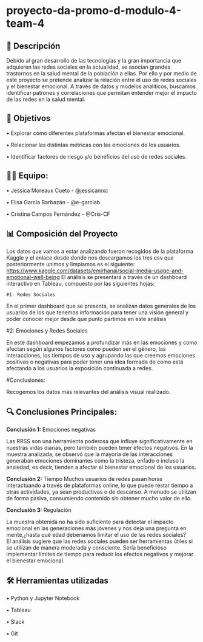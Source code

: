 # proyecto-da-promo-d-modulo-4-team-4

## 📖 Descripción 

Debido al gran desarrollo de las tecnologías y la gran importancia que adquieren las redes sociales en la actualidad, se asocian grandes trastornos en la salud mental de la población a ellas. Por ello y por medio de este proyecto se pretende analizar la relación entre el uso de redes sociales y el bienestar emocional. A través de datos y modelos analíticos, buscamos identificar patrones y correlaciones que permitan entender mejor el impacto de las redes en la salud mental.

## 🚀 Objetivos

•	Explorar cómo diferentes plataformas afectan el bienestar emocional.

•	Relacionar las distintas métricas con las emociones de los usuarios.

•	Identificar factores de riesgo y/o beneficios del uso de redes sociales.

## 🙏🏼 Equipo:

•	Jessica Moreaux Cueto - @jessicamxc

•	Elisa García Barbazán - @e-garciab

•	Cristina Campos Fernández - @Cris-CF


## 📊 Composición del Proyecto 

Los datos que vamos a estar analizando fueron recogidos de la plataforma Kaggle y el enlace desde donde nos descargamos los tres csv que posteriormente unimos y limpiamos es el siguiente: https://www.kaggle.com/datasets/emirhanai/social-media-usage-and-emotional-well-being
El análisis se presentará a través de un dashboard interactivo en Tableau, compuesto por las siguientes hojas:

    #1: Redes Sociales

En el primer dashboard que se presenta, se analizan datos generales de los usuarios de los que tenemos información para tener una visión general y poder conocer mejor desde que punto partimos en este análisis

  #2: Emociones y Redes Sociales

En este dashboard empezamos a profundizar más en las emociones y como afectan según algunos factores como pueden ser el género, las interacciones, los tiempos de uso y agrupando las que creemos emociones positivas o negativas  para poder tener una idea formada de como está afectando a los usuarios la exposición continuada a redes.

  #Conclusiones: 

Recogemos los datos más relevantes del análisis visual realizado.

## 🔍 Conclusiones Principales:

**Conclusión 1:** Emociones negativas

Las RRSS son una herramienta poderosa que influye significativamente en nuestras vidas diarias, pero también pueden tener efectos negativos. En la muestra analizada, se observó que la mayoría de las interacciones generaban emociones dominantes como la tristeza, enfado o incluso la ansiedad, es decir, tienden a afectar el bienestar emocional de los usuarios.

**Conclusión 2:** Tiempo
Muchos usuarios de redes pasan horas interactuando a través de plataformas online, lo que puede restar tiempo a otras actividades, ya sean productivas o de descanso. A menudo se utilizan de forma pasiva, consumiendo contenido sin obtener mucho valor de ello.

**Conclusión 3:** Regulación

La muestra obtenida no ha sido suficiente para detectar el impacto emocional en las generaciones más jóvenes y nos deja una pregunta en mente,¿hasta qué edad deberíamos limitar el uso de las redes sociales?  
El análisis sugiere que las redes sociales pueden ser herramientas útiles si se utilizan de manera moderada y consciente. Sería beneficioso implementar límites de tiempo para reducir los efectos negativos y mejorar el bienestar emocional.

## 🛠️ Herramientas utilizadas

•	Python y Jupyter Notebook 

•	Tableau

•	Slack

•	Git



